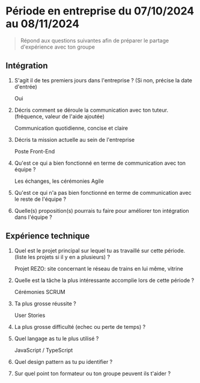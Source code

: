 # Période en entreprise du 07/10/2024 au 08/11/2024

> Répond aux questions suivantes afin de préparer le partage d'expérience avec ton groupe

## Intégration

1. S'agit il de tes premiers jours dans l'entreprise ? (Si non, précise la date d'entrée)

    Oui

2. Décris comment se déroule la communication avec ton tuteur. (fréquence, valeur de l'aide ajoutée)

    Communication quotidienne, concise et claire

3. Décris ta mission actuelle au sein de l'entreprise

    Poste Front-End

4. Qu'est ce qui a bien fonctionné en terme de communication avec ton équipe ?

    Les échanges, les cérémonies Agile

5. Qu'est ce qui n'a pas bien fonctionné en terme de communication avec le reste de l'équipe ?

6. Quelle(s) proposition(s) pourrais tu faire pour améliorer ton intégration dans l'équipe ?

## Expérience technique

1. Quel est le projet principal sur lequel tu as travaillé sur cette période. (liste les projets si il y en a plusieurs) ?

    Projet REZO: site concernant le réseau de trains en lui même, vitrine

2. Quelle est la tâche la plus intéressante accomplie lors de cette période ?

    Cérémonies SCRUM

3. Ta plus grosse réussite ?

    User Stories

4. La plus grosse difficulté (echec ou perte de temps) ?

5. Quel langage as tu le plus utilisé ?

    JavaScript / TypeScript

6. Quel design pattern as tu pu identifier ?

7. Sur quel point ton formateur ou ton groupe peuvent ils t'aider ?
